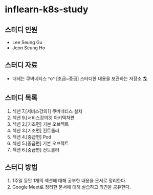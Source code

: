 # inflearn-k8s-study

## 스터디 인원
- Lee Seung Gu
- Jeon Seung Ho

## 스터디 자료
- 대세는 쿠버네티스 ^o^ [초급~중급] 스터디한 내용을 보관하는 저장소
[🌎]

## 스터디 목록
1. 섹션 7.[서비스강의1] 쿠버네티스 설치
2. 섹션 9.[서비스강의3] 아키텍쳐편
3. 섹션 2.[기초편] 기본 오브젝트
4. 섹션 3.[기초편] 컨트롤러
5. 섹션 4.[중급편] Pod
6. 섹션 5.[중급편] 기본 오브젝트
7. 섹션 6.[중급편] 컨트롤러

## 스터디 방법
1. 1주일 동안 1개의 섹션에 대해 공부한 내용을 문서로 정리한다.
2. Google Meet로 정리한 문서에 대해 실습하고 의견을 공유한다.


[🌎]: https://www.inflearn.com/course/%EC%BF%A0%EB%B2%84%EB%84%A4%ED%8B%B0%EC%8A%A4-%EA%B8%B0%EC%B4%88/dashboard